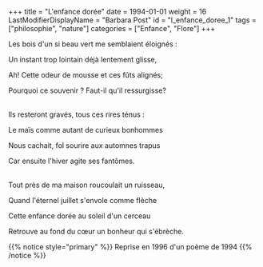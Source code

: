 +++
title = "L'enfance dorée"
date = 1994-01-01
weight = 16
LastModifierDisplayName = "Barbara Post"
id = "l_enfance_doree_1"
tags = ["philosophie", "nature"]
categories = ["Enfance", "Flore"]
+++

Les bois d'un si beau vert me semblaient éloignés :

Un instant trop lointain déjà lentement glisse,

Ah! Cette odeur de mousse et ces fûts alignés;

Pourquoi ce souvenir ? Faut-il qu'il ressurgisse?

 \
Ils resteront gravés, tous ces rires ténus :

Le maïs comme autant de curieux bonhommes

Nous cachait, fol sourire aux automnes trapus

Car ensuite l'hiver agite ses fantômes.

 \
Tout près de ma maison roucoulait un ruisseau,

Quand l'éternel juillet s'envole comme flèche

Cette enfance dorée au soleil d'un cerceau

Retrouve au fond du cœur un bonheur qui s'ébrèche.

{{% notice style="primary" %}}
Reprise en 1996 d'un poème de 1994
{{% /notice %}}
